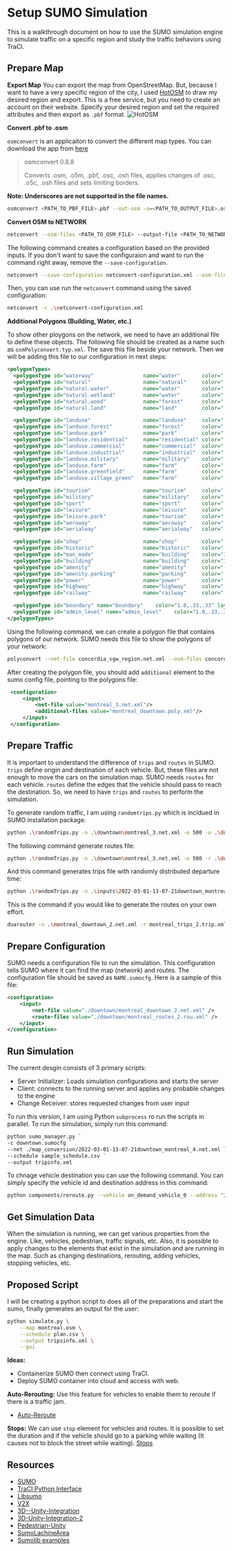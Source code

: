 # **Setup SUMO Simulation**

This is a walkthrough document on how to use the SUMO simulation engine to simulate traffic on a specific region and study the traffic behaviors using TraCI.

## **Prepare Map**

**Export Map**
You can export the map from OpenStreetMap. But, because I want to have a very specific region of the city, I used [HotOSM](https://export.hotosm.org/) to draw my desired region and export. This is a free service, but you need to create an account on their website. Specify your desired region and set the required attributes and then export as `.pbf` format.
![HotOSM](../images/HotOSM.jpg)

**Convert .pbf to .osm**

`osmconvert` is an applicaiton to convert the different map types. You can download the app from [here](https://wiki.openstreetmap.org/wiki/Osmconvert#Binaries)

> osmconvert 0.8.8
>
> Converts .osm, .o5m, .pbf, .osc, .osh files, applies changes
> of .osc, .o5c, .osh files and sets limiting borders.

**Note: Underscores are not supported in the file names.**

```sh
osmconvert <PATH_TO_PBF_FILE>.pbf --out-osm -o=<PATH_TO_OUTPUT_FILE>.osm
```

**Convert OSM to NETWORK**

```sh
netconvert --osm-files <PATH_TO_OSM_FILE> --output-file <PATH_TO_NETWORK_FILE>.net.xml --geometry.remove --roundabouts.guess --ramps.guess --junctions.join --tls.guess-signals --tls.discard-simple --tls.join
```

The following command creates a configuration based on the provided inputs. If you don't want to save the configuraion and want to run the command right away, remove the `--save-configuration`.

```sh
netconvert --save-configuration netconvert-configuration.xml --osm-files concordia-sgw-region.osm --output-prefix TIME --output-file concordia-sgw-region.net.xml --output.street-names --output.original-names --proj.plain-geo --plain.extend-edge-shape --geometry.remove --roundabouts.guess --ramps.guess --junctions.join --tls.guess-signals --tls.discard-simple --tls.join --crossings.guess --osm.lane-access --osm.all-attributes --osm.extra-attributes all --ignore-errors --error-log logs.txt
```

Then, you can use run the `netconvert` command using the saved configuration:

```sh
netconvert -c .\netconvert-configuration.xml
```

**Additional Polygons (Building, Water, etc.)**

To show other ploygons on the network, we need to have an additional file to define these objects. The following file should be created as a name such as `osmPolyconvert.typ.xml`. The save this file beside your network. Then we will be adding this file to our configuration in next steps:

```xml
<polygonTypes>
  <polygonType id="waterway"                name="water"       color=".71,.82,.82" layer="-4"/>
  <polygonType id="natural"                 name="natural"     color=".55,.77,.42" layer="-4"/>
  <polygonType id="natural.water"           name="water"       color=".71,.82,.82" layer="-4"/>
  <polygonType id="natural.wetland"         name="water"       color=".71,.82,.82" layer="-4"/>
  <polygonType id="natural.wood"            name="forest"      color=".55,.77,.42" layer="-4"/>
  <polygonType id="natural.land"            name="land"        color=".98,.87,.46" layer="-4"/>

  <polygonType id="landuse"                 name="landuse"     color=".76,.76,.51" layer="-3"/>
  <polygonType id="landuse.forest"          name="forest"      color=".55,.77,.42" layer="-3"/>
  <polygonType id="landuse.park"            name="park"        color=".81,.96,.79" layer="-3"/>
  <polygonType id="landuse.residential"     name="residential" color=".92,.92,.89" layer="-3"/>
  <polygonType id="landuse.commercial"      name="commercial"  color=".82,.82,.80" layer="-3"/>
  <polygonType id="landuse.industrial"      name="industrial"  color=".82,.82,.80" layer="-3"/>
  <polygonType id="landuse.military"        name="military"    color=".60,.60,.36" layer="-3"/>
  <polygonType id="landuse.farm"            name="farm"        color=".95,.95,.80" layer="-3"/>
  <polygonType id="landuse.greenfield"      name="farm"        color=".95,.95,.80" layer="-3"/>
  <polygonType id="landuse.village_green"   name="farm"        color=".95,.95,.80" layer="-3"/>

  <polygonType id="tourism"                 name="tourism"     color=".81,.96,.79" layer="-2"/>
  <polygonType id="military"                name="military"    color=".60,.60,.36" layer="-2"/>
  <polygonType id="sport"                   name="sport"       color=".31,.90,.49" layer="-2"/>
  <polygonType id="leisure"                 name="leisure"     color=".81,.96,.79" layer="-2"/>
  <polygonType id="leisure.park"            name="tourism"     color=".81,.96,.79" layer="-2"/>
  <polygonType id="aeroway"                 name="aeroway"     color=".50,.50,.50" layer="-2"/>
  <polygonType id="aerialway"               name="aerialway"   color=".20,.20,.20" layer="-2"/>

  <polygonType id="shop"                    name="shop"        color=".93,.78,1.0" layer="-1"/>
  <polygonType id="historic"                name="historic"    color=".50,1.0,.50" layer="-1"/>
  <polygonType id="man_made"                name="building"    color="1.0,.90,.90" layer="-1"/>
  <polygonType id="building"                name="building"    color="1.0,.90,.90" layer="-1"/>
  <polygonType id="amenity"                 name="amenity"     color=".93,.78,.78" layer="-1"/>
  <polygonType id="amenity.parking"         name="parking"     color=".72,.72,.70" layer="-1"/>
  <polygonType id="power"                   name="power"       color=".10,.10,.30" layer="-1" discard="true"/>
  <polygonType id="highway"                 name="highway"     color=".10,.10,.10" layer="-1" discard="true"/>
  <polygonType id="railway"                 name="railway"     color=".10,.10,.10" layer="-1" discard="true"/>

  <polygonType id="boundary" name="boundary"    color="1.0,.33,.33" layer="0" fill="false" discard="true"/>
  <polygonType id="admin_level" name="admin_level"    color="1.0,.33,.33" layer="0" fill="false" discard="true"/>
</polygonTypes>
```

Using the following command, we can create a polygon file that contains polygons of our network. SUMO needs this file to show the polygons of your network:

```sh
polyconvert --net-file concordia_sgw_region.net.xml --osm-files concordia_sgw_region.osm --type-file osmPolyconvert.typ.xml -o concordia_sgw_region.poly.xml --osm.keep-full-type
```

After creating the polygon file, you should add `additional` element to the sumo config file, pointing to the polygons file:

```xml
 <configuration>
     <input>
         <net-file value="montreal_3.net.xml"/>
         <additional-files value="montreal_downtown.poly.xml"/>
     </input>
 </configuration>
```

## **Prepare Traffic**

It is important to understand the difference of `trips` and `routes` in SUMO. `trips` define origin and destination of each vehicle. But, these files are not enough to move the cars on the simulation map. SUMO needs `routes` for each vehicle. `routes` define the edges that the vehicle should pass to reach the destination. So, we need to have `trips` and `routes` to perform the simulation.

To generate random traffic, I am using `randomtrips.py` which is incldued in SUMO installation package.

```sh
python .\randomTrips.py -n .\downtown\montreal_3.net.xml -e 500 -o .\downtown\flows.xml --flows 100 --jtrrouter --trip-attributes 'departPos="random" departSpeed="max"'
```

The following command generate routes file:

```sh
python .\randomTrips.py -n .\downtown\montreal_3.net.xml -e 500 -r .\downtown\random_rou.xml -l --validate
```

And this command generates trips file with randomly distributed departure time:

```sh
python .\randomTrips.py -n .\inputs\2022-03-01-13-07-21downtown_montreal_4.net.xml -e 500 -o .\inputs\random_trips_2.xml -l --validate -p 0.2 --binomial 10
```

This is the command if you would like to generate the routes on your own effort.

```sh
duarouter -n .\montreal_downtown_2.net.xml -r montreal_trips_2.trip.xml --ignore-errors --begin 0 --end 10000 --no-step-log --no-warnings -o montreal_routes_2.rou.xml
```

## **Prepare Configuration**

SUMO needs a configuration file to run the simulation. This configuration tells SUMO where it can find the map (network) and routes. The configuration file should be saved as `NAME.sumocfg`. Here is a sample of this file:

```xml
<configuration>
    <input>
        <net-file value="./downtown/montreal_downtown_2.net.xml" />
        <route-files value="./downtown/montreal_routes_2.rou.xml" />
    </input>
</configuration>
```

## **Run Simulation**

The current desgin consists of 3 primary scripts:

- Server Initializer: Loads simulation configurations and starts the server
- Client: connects to the running server and applies any probable changes to the engine
- Change Receiver: stores requested changes from user input

To run this version, I am using Python `subprocess` ro run the scripts in parallel. To run the simulation, simply run this command:

```sh
python sumo_manager.py `
-c downtown.sumocfg `
--net ./map_conversion/2022-03-01-13-07-21downtown_montreal_4.net.xml `
--schedule sample_schedule.csv `
--output tripinfo.xml
```

To chnage vehicle destination you can use the following command. You can simply specify the vehicle id and destination address in this command:

```sh
python components/reroute.py --vehicle on_demand_vehicle_0 --address "2090 tupper montreal"
```

## **Get Simulation Data**

When the simulation is running, we can get various properties from the engine. Like, vehicles, pedestrian, traffic signals, etc. Also, it is possible to apply changes to the elements that exist in the simulation and are running in the map. Such as changing destinations, rerouting, adding vehicles, stopping vehicles, etc.

## **Proposed Script**

I will be creating a python script to does all of the preparations and start the sumo, finally generates an output for the user:

```sh
python simulate.py \
    --map montreal.osm \
    --schedule plan.csv \
    --output tripsinfo.xml \
    --gui
```

**Ideas:**

- Containerize SUMO then connect using TraCI.
- Deploy SUMO container into cloud and access with web.

**Auto-Rerouting:**
Use this feature for vehicles to enable them to reroute if there is a traffic jam.

- [Auto-Reroute](https://sumo.dlr.de/docs/Demand/Automatic_Routing.html)

**Stops:**
We can use `stop` element for vehicles and routes. It is possible to set the duration and if the vehicle should go to a parking while waiting (It causes not to block the street while waiting).
[Stops](https://sumo.dlr.de/docs/Definition_of_Vehicles%2C_Vehicle_Types%2C_and_Routes.html#stops)

## **Resources**

- [SUMO](https://sumo.dlr.de/docs/sumo.html)
- [TraCI Python Interface](https://sumo.dlr.de/docs/TraCI/Interfacing_TraCI_from_Python.html)
- [Libsumo](https://sumo.dlr.de/docs/Libsumo.html)
- [V2X](https://sumo.dlr.de/docs/Topics/V2X.html)
- [3D--Unity-Integration](https://github.com/DarraghMac97/Real-time-Traffic-Simulation-with-3D-Visualisation)
- [3D-Unity-Integration-2](https://github.com/BMEAutomatedDrive/SUMO-Unity3D-connection)
- [Pedestrian-Unity](https://github.com/dalugoga/sumo-unity-distributed-pedestrian-simulator)
- [SumoLachineArea](https://github.com/DerekRuiz/SumoLachineArea)
- [Sumolib examples](https://sumo.dlr.de/docs/Tools/Sumolib.html)
